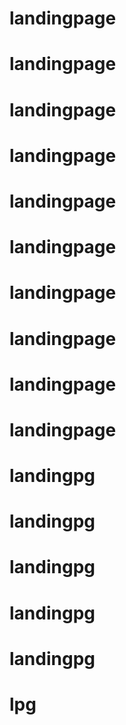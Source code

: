 # landingpage
# landingpage
# landingpage
# landingpage
# landingpage
# landingpage
# landingpage
# landingpage
# landingpage
# landingpage
# landingpg
# landingpg
# landingpg
# landingpg
# landingpg
# lpg
